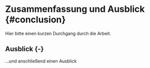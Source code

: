 
# Zusammenfassung und Ausblick {#conclusion}

Hier bitte einen kurzen Durchgang durch die Arbeit.

## Ausblick {-}

...und anschließend einen Ausblick

